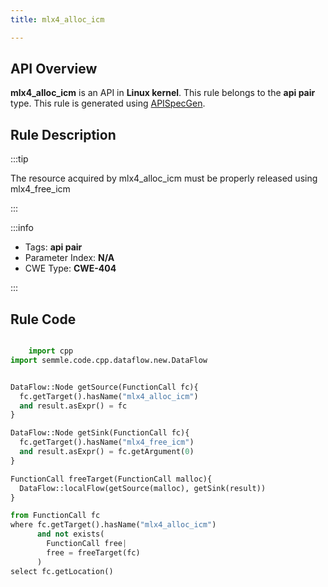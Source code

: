 ```yaml
---
title: mlx4_alloc_icm

---
```



## API Overview
**mlx4_alloc_icm** is an API in **Linux kernel**. This rule belongs to the **api pair** type. This rule is generated using [APISpecGen](../../tools/APISpecGen).
## Rule Description

:::tip

The resource acquired by mlx4_alloc_icm must be properly released using mlx4_free_icm

:::

:::info

- Tags: **api pair**
- Parameter Index: **N/A**
- CWE Type: **CWE-404**

:::

## Rule Code
```python

    import cpp
import semmle.code.cpp.dataflow.new.DataFlow


DataFlow::Node getSource(FunctionCall fc){
  fc.getTarget().hasName("mlx4_alloc_icm")
  and result.asExpr() = fc
}

DataFlow::Node getSink(FunctionCall fc){
  fc.getTarget().hasName("mlx4_free_icm")
  and result.asExpr() = fc.getArgument(0)
}

FunctionCall freeTarget(FunctionCall malloc){
  DataFlow::localFlow(getSource(malloc), getSink(result))
}

from FunctionCall fc
where fc.getTarget().hasName("mlx4_alloc_icm")
      and not exists(
        FunctionCall free| 
        free = freeTarget(fc)
      )
select fc.getLocation()

    
```